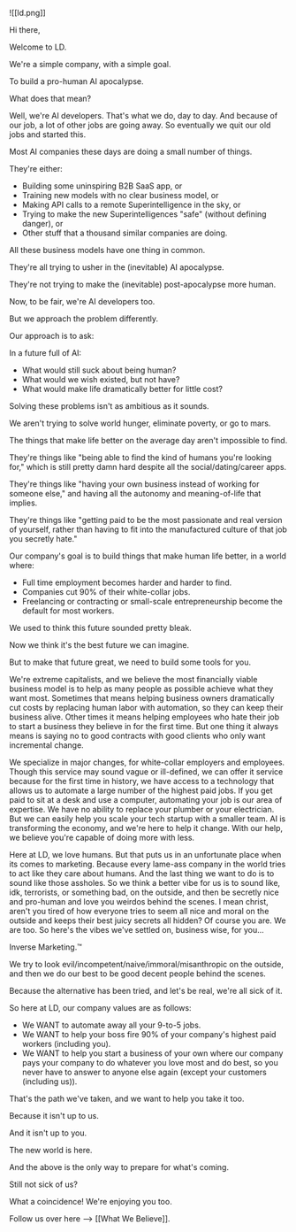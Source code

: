 ![[ld.png]]

Hi there,

Welcome to LD.

We're a simple company, with a simple goal.

To build a pro-human AI apocalypse.

What does that mean?

Well, we're AI developers.
That's what we do, day to day.
And because of our job, a lot of other jobs are going away.
So eventually we quit our old jobs and started this.

Most AI companies these days are doing a small number of things. 

They're either:
- Building some uninspiring B2B SaaS app, or
- Training new models with no clear business model, or
- Making API calls to a remote Superintelligence in the sky, or
- Trying to make the new Superintelligences "safe" (without defining danger), or
- Other stuff that a thousand similar companies are doing.

All these business models have one thing in common.

They're all trying to usher in the (inevitable) AI apocalypse.

They're not trying to make the (inevitable) post-apocalypse more human.

Now, to be fair, we're AI developers too.

But we approach the problem differently.

Our approach is to ask:

In a future full of AI:
- What would still suck about being human?
- What would we wish existed, but not have?
- What would make life dramatically better for little cost?

Solving these problems isn't as ambitious as it sounds.

We aren't trying to solve world hunger, eliminate poverty, or go to mars.

The things that make life better on the average day aren't impossible to find.

They're things like "being able to find the kind of humans you're looking for," which is still pretty damn hard despite all the social/dating/career apps.

They're things like "having your own business instead of working for someone else," and having all the autonomy and meaning-of-life that implies.

They're things like "getting paid to be the most passionate and real version of yourself, rather than having to fit into the manufactured culture of that job you secretly hate."

Our company's goal is to build things that make human life better, in a world where:
- Full time employment becomes harder and harder to find.
- Companies cut 90% of their white-collar jobs.
- Freelancing or contracting or small-scale entrepreneurship become the default for most workers.

We used to think this future sounded pretty bleak.

Now we think it's the best future we can imagine.

But to make that future great, we need to build some tools for you.

We're extreme capitalists, and we believe the most financially viable business model is to help as many people as possible achieve what they want most. Sometimes that means helping business owners dramatically cut costs by replacing human labor with automation, so they can keep their business alive. Other times it means helping employees who hate their job to start a business they believe in for the first time. But one thing it always means is saying no to good contracts with good clients who only want incremental change.

We specialize in major changes, for white-collar employers and employees. Though this service may sound vague or ill-defined, we can offer it service because for the first time in history, we have access to a technology that allows us to automate a large number of the highest paid jobs. If you get paid to sit at a desk and use a computer, automating your job is our area of expertise. We have no ability to replace your plumber or your electrician. But we can easily help you scale your tech startup with a smaller team. AI is transforming the economy, and we're here to help it change. With our help, we believe you're capable of doing more with less.

Here at LD, we love humans. But that puts us in an unfortunate place when its comes to marketing. Because every lame-ass company in the world tries to act like they care about humans. And the last thing we want to do is to sound like those assholes. So we think a better vibe for us is to sound like, idk, terrorists, or something bad, on the outside, and then be secretly nice and pro-human and love you weirdos behind the scenes. I mean christ, aren't you tired of how everyone tries to seem all nice and moral on the outside and keeps their best juicy secrets all hidden? Of course you are. We are too. So here's the vibes we've settled on, business wise, for you...

Inverse Marketing.™

We try to look evil/incompetent/naive/immoral/misanthropic on the outside, and then we do our best to be good decent people behind the scenes.

Because the alternative has been tried, and let's be real, we're all sick of it.

So here at LD, our company values are as follows:

- We WANT to automate away all your 9-to-5 jobs.
- We WANT to help your boss fire 90% of your company's highest paid workers (including you).
- We WANT to help you start a business of your own where our company pays your company to do whatever you love most and do best, so you never have to answer to anyone else again (except your customers (including us)).

That's the path we've taken, and we want to help you take it too.

Because it isn't up to us.

And it isn't up to you.

The new world is here.

And the above is the only way to prepare for what's coming.

Still not sick of us?

What a coincidence! We're enjoying you too.

Follow us over here --> [[What We Believe]].